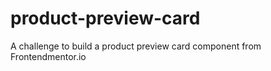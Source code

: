# product-preview-card
A challenge to build a product preview card component from Frontendmentor.io
